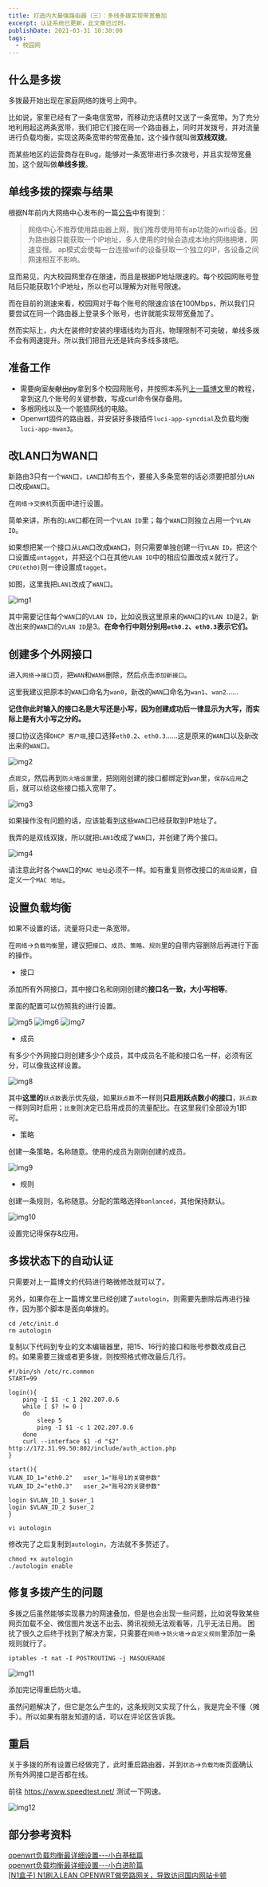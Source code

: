 ```yaml
---
title: 打造内大最强路由器（三）：多线多拨实现带宽叠加
excerpt: 认证系统已更新，此文章已过时。
publishDate: 2021-03-31 10:30:00
tags:
  - 校园网
---
```


## 什么是多拨
多拨最开始出现在家庭网络的拨号上网中。

比如说，家里已经有了一条电信宽带，而移动充话费时又送了一条宽带。为了充分地利用起这两条宽带，我们把它们接在同一个路由器上，同时并发拨号，并对流量进行负载均衡，实现这两条宽带的带宽叠加，这个操作就叫做**双线双拨**。

而某些地区的运营商存在Bug，能够对一条宽带进行多次拨号，并且实现带宽叠加，这个就叫做**单线多拨**。


## 单线多拨的探索与结果
根据N年前内大网络中心发布的一篇[公告](https://nic.imu.edu.cn/info/1035/1123.htm)中有提到：

> 网络中心不推荐使用路由器上网，我们推荐使用带有ap功能的wifi设备。因为路由器只能获取一个IP地址，多人使用的时候会造成本地的网络拥堵，网速变慢。 ap模式会使每一台连接wifi的设备获取一个独立的IP，各设备之间网速相互不影响。 

显而易见，内大校园网里存在限速，而且是根据IP地址限速的。每个校园网账号登陆后只能获取1个IP地址，所以也可以理解为对账号限速。

而在目前的测速来看，校园网对于每个账号的限速应该在100Mbps，所以我们只要尝试在同一个路由器上登录多个账号，也许就能实现带宽叠加了。

然而实际上，内大在装修时安装的埋墙线均为百兆，物理限制不可突破，单线多拨不会有网速提升。所以我们把目光还是转向多线多拨吧。


## 准备工作

* 需要~~向室友献出py~~拿到多个校园网账号，并按照本系列[上一篇博文](https://lizijiandesu.github.io/20210330-1519)里的教程，拿到这几个账号的关键参数，写成curl命令保存备用。
* 多根网线以及一个能插网线的电脑。
* Openwrt固件的路由器，并安装好多拨插件```luci-app-syncdial```及负载均衡```luci-app-mwan3```。


## 改LAN口为WAN口
新路由3只有一个```WAN```口，```LAN```口却有五个，要接入多条宽带的话必须要把部分```LAN```口改成```WAN```口。

在```网络```->```交换机```页面中进行设置。

简单来讲，所有的```LAN```口都在同一个```VLAN ID```里；每个```WAN```口则独立占用一个```VLAN ID```。

如果想把某一个接口从```LAN```口改成```WAN```口，则只需要单独创建一行```VLAN ID```，把这个口设置成```untagget```，并把这个口在其他```VLAN ID```中的相应位置改成```关```就行了。```CPU(eth0)```则一律设置成```tagget```。

如图，这里我把```LAN1```改成了```WAN```口。

![img1](/img/blog3-img1.webp)

其中需要记住每个```WAN```口的```VLAN ID```，比如说我这里原来的```WAN```口的```VLAN ID```是2，新改出来的```WAN```口的```VLAN ID```是3。**在命令行中则分别用```eth0.2```、```eth0.3```表示它们。**


## 创建多个外网接口
进入```网络```->```接口```页，把```WAN```和```WAN6```删除，然后点击```添加新接口```。

这里我建议把原本的```WAN```口命名为```wan0```，新改的```WAN```口命名为```wan1```、```wan2```……

**记住你此时输入的接口名是大写还是小写，因为创建成功后一律显示为大写，而实际上是有大小写之分的。**

接口协议选择```DHCP 客户端```,接口选择```eth0.2```、```eth0.3```……这是原来的```WAN```口以及新改出来的```WAN```口。

![img2](/img/blog3-img2.webp)

点```提交```，然后再到```防火墙设置```里，把刚刚创建的接口都绑定到```wan```里，```保存&应用```之后，就可以给这些接口插入宽带了。

![img3](/img/blog3-img3.webp)

如果操作没有问题的话，应该能看到这些```WAN```口已经获取到IP地址了。

我弄的是双线双拨，所以就把```LAN1```改成了```WAN```口，并创建了两个接口。

![img4](/img/blog3-img4.webp)

请注意此时各个```WAN```口的```MAC 地址```必须不一样。如有重复则修改接口的```高级设置```，自定义一个```MAC 地址```。


## 设置负载均衡
如果不设置的话，流量将只走一条宽带。

在```网络```->```负载均衡```里，建议把```接口```、```成员```、```策略```、```规则```里的自带内容删除后再进行下面的操作。

* 接口

添加所有外网接口，其中接口名和刚刚创建的**接口名一致，大小写相等**。

里面的配置可以仿照我的进行设置。

![img5](/img/blog3-img5.webp)
![img6](/img/blog3-img6.webp)
![img7](/img/blog3-img7.webp)

* 成员

有多少个外网接口则创建多少个成员，其中成员名不能和接口名一样，必须有区分，可以像我这样设置。

![img8](/img/blog3-img8.webp)

其中**这里的**```跃点数```表示优先级，如果```跃点数```不一样则**只启用跃点数小的接口**，```跃点数```一样则同时启用；```比重```则决定已启用成员的流量配比。在这里我们全部设为1即可。

* 策略

创建一条策略，名称随意。使用的成员为刚刚创建的成员。

![img9](/img/blog3-img9.webp)

* 规则

创建一条规则，名称随意。分配的策略选择```banlanced```，其他保持默认。

![img10](/img/blog3-img10.webp)

设置完记得保存&应用。


## 多拨状态下的自动认证
只需要对上一篇博文的代码进行略微修改就可以了。

另外，如果你在上一篇博文里已经创建了```autologin```，则需要先删除后再进行操作，因为那个脚本是面向单拨的。

```
cd /etc/init.d
rm autologin
```

复制以下代码到专业的文本编辑器里，把15、16行的接口和账号参数改成自己的。如果需要三拨或者更多拨，则按照格式修改最后几行。

```
#!/bin/sh /etc/rc.common
START=99

login(){
	ping -I $1 -c 1 202.207.0.6
	while [ $? != 0 ]
	do
		sleep 5
		ping -I $1 -c 1 202.207.0.6
	done
	curl --interface $1 -d "$2" http://172.31.99.50:802/include/auth_action.php
}

start(){
VLAN_ID_1="eth0.2"   user_1="账号1的关键参数"
VLAN_ID_2="eth0.3"   user_2="账号2的关键参数"

login $VLAN_ID_1 $user_1
login $VLAN_ID_2 $user_2
}
```

```
vi autologin
```

修改完了之后复制到```autologin```，方法就不多赘述了。

```
chmod +x autologin
./autologin enable
```


## 修复多拨产生的问题
多拨之后虽然能够实现暴力的网速叠加，但是也会出现一些问题，比如说导致某些网页加载不全、微信图片发送不出去、腾讯视频无法观看等，几乎无法日用。
困扰了很久之后终于找到了解决方案，只需要在```网络```->```防火墙```->```自定义规则```里添加一条规则就行了。

```
iptables -t nat -I POSTROUTING -j MASQUERADE
```

![img11](/img/blog3-img11.webp)

添加完记得重启防火墙。

虽然问题解决了，但它是怎么产生的，这条规则又实现了什么，我是完全不懂（摊手）。所以如果有朋友知道的话，可以在评论区告诉我。


## 重启
关于多拨的所有设置已经做完了，此时重启路由器，并到```状态```->```负载均衡```页面确认所有外网接口是否都在线。

前往 https://www.speedtest.net/ 测试一下网速。

![img12](/img/blog3-img12.webp)


## 部分参考资料
[openwrt负载均衡最详细设置---小白基础篇](https://www.right.com.cn/forum/thread-2659746-1-1.html)  
[openwrt负载均衡最详细设置---小白进阶篇](https://www.right.com.cn/forum/thread-2670532-1-1.html)  
[[N1盒子] N1刷入LEAN OPENWRT做旁路网关，导致访问国内网站卡顿](https://www.right.com.cn/forum/thread-506510-1-1.html)  